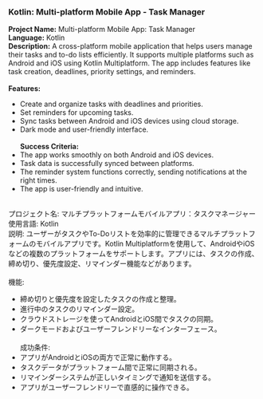 ### Kotlin: Multi-platform Mobile App - Task Manager

**Project Name:** Multi-platform Mobile App: Task Manager <br>
**Language:** Kotlin <br>
**Description:** A cross-platform mobile application that helps users manage their tasks and to-do lists efficiently. It supports multiple platforms such as Android and iOS using Kotlin Multiplatform. The app includes features like task creation, deadlines, priority settings, and reminders. <br><br>
**Features:** <br>
- Create and organize tasks with deadlines and priorities. <br>
- Set reminders for upcoming tasks. <br>
- Sync tasks between Android and iOS devices using cloud storage. <br>
- Dark mode and user-friendly interface. <br><br>
**Success Criteria:** <br>
- The app works smoothly on both Android and iOS devices. <br>
- Task data is successfully synced between platforms. <br>
- The reminder system functions correctly, sending notifications at the right times. <br>
- The app is user-friendly and intuitive. <br><br>

プロジェクト名: マルチプラットフォームモバイルアプリ：タスクマネージャー <br>
使用言語: Kotlin <br>
説明: ユーザーがタスクやTo-Doリストを効率的に管理できるマルチプラットフォームのモバイルアプリです。Kotlin Multiplatformを使用して、AndroidやiOSなどの複数のプラットフォームをサポートします。アプリには、タスクの作成、締め切り、優先度設定、リマインダー機能などがあります。 <br><br>
機能: <br>
- 締め切りと優先度を設定したタスクの作成と整理。 <br>
- 進行中のタスクのリマインダー設定。 <br>
- クラウドストレージを使ってAndroidとiOS間でタスクの同期。 <br>
- ダークモードおよびユーザーフレンドリーなインターフェース。 <br><br>
成功条件: <br>
- アプリがAndroidとiOSの両方で正常に動作する。 <br>
- タスクデータがプラットフォーム間で正常に同期される。 <br>
- リマインダーシステムが正しいタイミングで通知を送信する。 <br>
- アプリがユーザーフレンドリーで直感的に操作できる。 <br><br>

